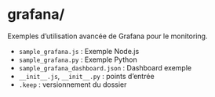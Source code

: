 # grafana/

Exemples d’utilisation avancée de Grafana pour le monitoring.

- `sample_grafana.js` : Exemple Node.js
- `sample_grafana.py` : Exemple Python
- `sample_grafana_dashboard.json` : Dashboard exemple
- `__init__.js`, `__init__.py` : points d’entrée
- `.keep` : versionnement du dossier
